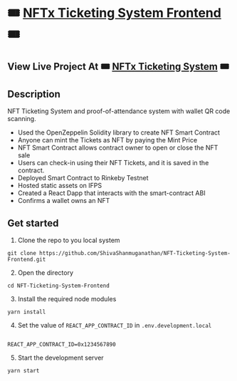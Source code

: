 # 🎟️ [NFTx Ticketing System Frontend](https://nft-ticketing-system.netlify.app/) 🎟️

## View Live Project At 🎟️ [NFTx Ticketing System](https://nft-ticketing-system.netlify.app/) 🎟️

## Description
NFT Ticketing System and proof-of-attendance system with wallet QR code scanning.

- Used the OpenZeppelin Solidity library to create NFT Smart Contract
- Anyone can mint the Tickets as NFT by paying the Mint Price
- NFT Smart Contract allows contract owner to open or close the NFT sale
- Users can check-in using their NFT Tickets, and it is saved in the contract. 
- Deployed Smart Contract to Rinkeby Testnet
- Hosted static assets on IFPS
- Created a React Dapp that interacts with the smart-contract ABI
- Confirms a wallet owns an NFT

## Get started

1. Clone the repo to you local system

```shell
git clone https://github.com/ShivaShanmuganathan/NFT-Ticketing-System-Frontend.git
```

2. Open the directory

```shell
cd NFT-Ticketing-System-Frontend
```

3. Install the required node modules

```shell
yarn install
```

4. Set the value of `REACT_APP_CONTRACT_ID` in `.env.development.local`

```shell

REACT_APP_CONTRACT_ID=0x1234567890
```

5. Start the development server

```shell
yarn start
```
